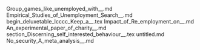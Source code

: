 Group_games_like_unemployed_with__.md
Empirical_Studies_of_Unemployment_Search__.md
begin_deluxetable_lcccc_Keep_a__.tex
Impact_of_Re_employment_on__.md
An_experimental_paper_of_charity__.md
section_Discerning_self_interested_behaviour__.tex
untitled.md
No_security_A_meta_analysis__.md